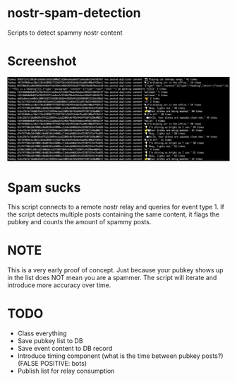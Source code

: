 # nostr-spam-detection
Scripts to detect spammy nostr content

# Screenshot
<img src="https://github.com/ronaldstoner/nostr-spam-detection/blob/main/images/poc.png?raw=true" alt="A text console showing spammy pubkeys and their content" width="600">

# Spam sucks
This script connects to a remote nostr relay and queries for event type 1. If the script detects multiple posts containing the same content, it flags the pubkey and counts the amount of spammy posts. 

# NOTE
This is a very early proof of concept. Just because your pubkey shows up in the list does NOT mean you are a spammer. The script will iterate and introduce more accuracy over time. 

# TODO
- Class everything
- Save pubkey list to DB
- Save event content to DB record
- Introduce timing component (what is the time between pubkey posts?) (FALSE POSITIVE: bots)
- Publish list for relay consumption
